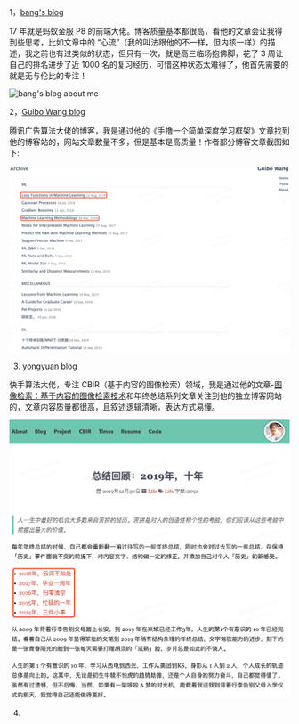1，[bang's blog](http://blog.cnbang.net/about/)

17 年就是蚂蚁金服 P8 的前端大佬。博客质量基本都很高，看他的文章会让我得到些思考，比如文章中的 “心流”（我的叫法跟他的不一样，但内核一样）的描述，我之前也有过类似的状态，但只有一次，就是高三临场抱佛脚，花了 3 周让自己的排名进步了近 1000 名的复习经历，可惜这种状态太难得了，他首先需要的就是无与伦比的专注！

![bang's blog about me](../images/../dl_alchemy/images/blog/bang's_blog_aboutme.png)

2，[Guibo Wang blog](https://borgwang.github.io/archive)

腾讯广告算法大佬的博客，我是通过他的《手撸一个简单深度学习框架》文章找到他的博客站的，网站文章数量不多，但是基本是高质量！作者部分博客文章截图如下:

![guibo_blog](./images/blog/guibo_blog_chapter.png)

3. [yongyuan blog](https://yongyuan.name/)

快手算法大佬，专注 CBIR（基于内容的图像检索）领域，我是通过他的文章-[图像检索：基于内容的图像检索技术](https://yongyuan.name/blog/cbir-technique-summary.html)和年终总结系列文章关注到他的独立博客网站的，文章内容质量都很高，且叙述逻辑清晰，表达方式易懂。

![年终总结](./images/blog/yuan_yong_summary.png)

4. 